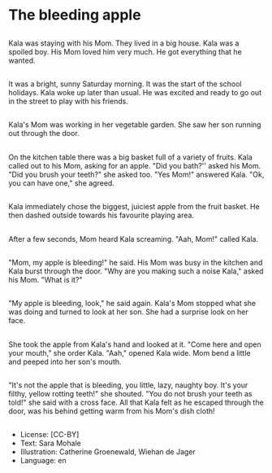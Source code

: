 # The bleeding apple

##
Kala was staying with his Mom.
They lived in a big house. Kala
was a spoiled boy. His Mom
loved him very much. He got
everything that he wanted.

##
It was a bright, sunny Saturday
morning. It was the start of the
school holidays.
Kala woke up later than usual.
He was excited and ready to go
out in the street to play with his
friends.

##
Kala's Mom was working in her
vegetable garden. She saw her
son running out through the
door.

##
On the kitchen table there was
a big basket full of a variety of
fruits. Kala called out to his
Mom, asking for an apple.
"Did you bath?'' asked his Mom.
"Did you brush your teeth?" she
asked too.
"Yes Mom!" answered Kala.
"Ok, you can have one," she
agreed.

##
Kala immediately chose the biggest, juiciest
apple from the fruit basket. He then dashed
outside towards his favourite playing area.

##
After a few seconds, Mom heard
Kala screaming.
"Aah, Mom!" called Kala.

##
"Mom, my apple is bleeding!" he said.
His Mom was busy in the kitchen and Kala burst through
the door. "Why are you making such a noise Kala," asked
his Mom. "What is it?"

##
"My apple is bleeding, look," he said again.
Kala's Mom stopped what she was doing and
turned to look at her son. She had a surprise
look on her face.

##
She took the apple from Kala's hand and looked at it.
"Come here and open your mouth," she order Kala.
"Aah," opened Kala wide. Mom bend a little and peeped
into her son's mouth.

##
"It's not the apple that is bleeding, you little, lazy, naughty boy. It's your filthy,
yellow rotting teeth!" she shouted.
"You do not brush your teeth as told!" she said with a cross face. All that Kala felt
as he escaped through the door, was his behind getting warm from his Mom's
dish cloth!

##
* License: [CC-BY]
* Text: Sara Mohale
* Illustration: Catherine Groenewald, Wiehan de Jager
* Language: en
